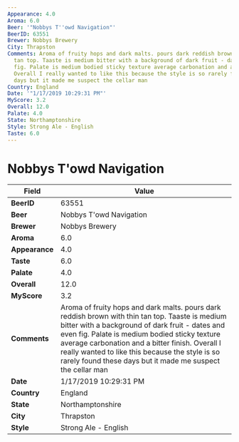 ```yaml
---
Appearance: 4.0
Aroma: 6.0
Beer: '"Nobbys T''owd Navigation"'
BeerID: 63551
Brewer: Nobbys Brewery
City: Thrapston
Comments: Aroma of fruity hops and dark malts. pours dark reddish brown with thin
  tan top. Taaste is medium bitter with a background of dark fruit - dates and even
  fig. Palate is medium bodied sticky texture average carbonation and a bitter finish.
  Overall I really wanted to like this because the style is so rarely found these
  days but it made me suspect the cellar man
Country: England
Date: '"1/17/2019 10:29:31 PM"'
MyScore: 3.2
Overall: 12.0
Palate: 4.0
State: Northamptonshire
Style: Strong Ale - English
Taste: 6.0
---
```


# Nobbys T'owd Navigation

| Field         | Value |
|---------------|-------|
| **BeerID** | 63551 |
| **Beer** | Nobbys T'owd Navigation |
| **Brewer** | Nobbys Brewery |
| **Aroma** | 6.0 |
| **Appearance** | 4.0 |
| **Taste** | 6.0 |
| **Palate** | 4.0 |
| **Overall** | 12.0 |
| **MyScore** | 3.2 |
| **Comments** | Aroma of fruity hops and dark malts. pours dark reddish brown with thin tan top. Taaste is medium bitter with a background of dark fruit - dates and even fig. Palate is medium bodied sticky texture average carbonation and a bitter finish. Overall I really wanted to like this because the style is so rarely found these days but it made me suspect the cellar man |
| **Date** | 1/17/2019 10:29:31 PM |
| **Country** | England |
| **State** | Northamptonshire |
| **City** | Thrapston |
| **Style** | Strong Ale - English |
